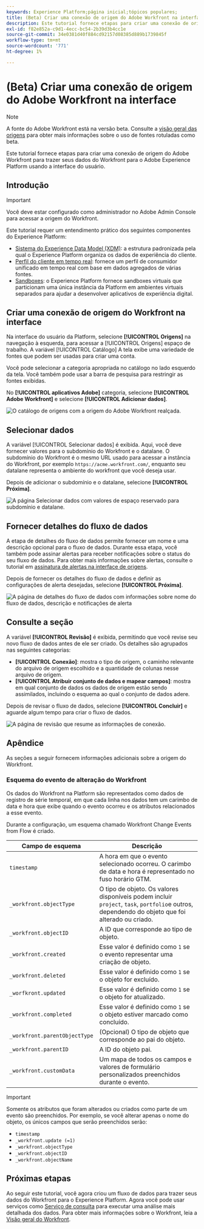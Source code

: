 ```yaml
---
keywords: Experience Platform;página inicial;tópicos populares;
title: (Beta) Criar uma conexão de origem do Adobe Workfront na interface
description: Este tutorial fornece etapas para criar uma conexão de origem do Adobe Workfront para trazer seus dados do Workfront para o Adobe Experience Platform usando a interface do usuário.
exl-id: f82e852a-c9d1-4ecc-bc54-2b39d3b4cc1e
source-git-commit: 34e0381d40f884cd92157d08385d889b1739845f
workflow-type: tm+mt
source-wordcount: '771'
ht-degree: 1%

---
```


# (Beta) Criar uma conexão de origem do Adobe Workfront na interface

>[!NOTE]
>
>A fonte do Adobe Workfront está na versão beta. Consulte a [visão geral das origens](../../../../home.md#terms-and-conditions) para obter mais informações sobre o uso de fontes rotuladas como beta.

Este tutorial fornece etapas para criar uma conexão de origem do Adobe Workfront para trazer seus dados do Workfront para o Adobe Experience Platform usando a interface do usuário.

## Introdução

>[!IMPORTANT]
>
>Você deve estar configurado como administrador no Adobe Admin Console para acessar a origem do Workfront.

Este tutorial requer um entendimento prático dos seguintes componentes do Experience Platform:

* [Sistema do Experience Data Model (XDM)](../../../../../xdm/home.md): a estrutura padronizada pela qual o Experience Platform organiza os dados de experiência do cliente.
* [Perfil do cliente em tempo real](../../../../../profile/home.md): fornece um perfil de consumidor unificado em tempo real com base em dados agregados de várias fontes.
* [Sandboxes](../../../../../sandboxes/home.md): o Experience Platform fornece sandboxes virtuais que particionam uma única instância da Platform em ambientes virtuais separados para ajudar a desenvolver aplicativos de experiência digital.

## Criar uma conexão de origem do Workfront na interface

Na interface do usuário da Platform, selecione **[!UICONTROL Origens]** na navegação à esquerda, para acessar a [!UICONTROL Origens] espaço de trabalho. A variável [!UICONTROL Catálogo] A tela exibe uma variedade de fontes que podem ser usadas para criar uma conta.

Você pode selecionar a categoria apropriada no catálogo no lado esquerdo da tela. Você também pode usar a barra de pesquisa para restringir as fontes exibidas.

No **[!UICONTROL aplicativos Adobe]** categoria, selecione **[!UICONTROL Adobe Workfront]** e selecione **[!UICONTROL Adicionar dados]**.

![O catálogo de origens com a origem do Adobe Workfront realçada.](../../../../images/tutorials/create/workfront/catalog.png)

## Selecionar dados

A variável [!UICONTROL Selecionar dados] é exibida. Aqui, você deve fornecer valores para o subdomínio do Workfront e o datalane. O subdomínio do Workfront é o mesmo URL usado para acessar a instância do Workfront, por exemplo `https://acme.workfront.com/`, enquanto seu datalane representa o ambiente do workfront que você deseja usar.

Depois de adicionar o subdomínio e o datalane, selecione **[!UICONTROL Próxima]**.

![A página Selecionar dados com valores de espaço reservado para subdomínio e datalane.](../../../../images/tutorials/create/workfront/select-data.png)

## Fornecer detalhes do fluxo de dados

A etapa de detalhes do fluxo de dados permite fornecer um nome e uma descrição opcional para o fluxo de dados. Durante essa etapa, você também pode assinar alertas para receber notificações sobre o status do seu fluxo de dados. Para obter mais informações sobre alertas, consulte o tutorial em [assinatura de alertas na interface de origens](../../alerts.md).

Depois de fornecer os detalhes do fluxo de dados e definir as configurações de alerta desejadas, selecione **[!UICONTROL Próxima]**.

![A página de detalhes do fluxo de dados com informações sobre nome do fluxo de dados, descrição e notificações de alerta](../../../../images/tutorials/create/workfront/dataflow-detail.png)

## Consulte a seção

A variável **[!UICONTROL Revisão]** é exibida, permitindo que você revise seu novo fluxo de dados antes de ele ser criado. Os detalhes são agrupados nas seguintes categorias:

* **[!UICONTROL Conexão]**: mostra o tipo de origem, o caminho relevante do arquivo de origem escolhido e a quantidade de colunas nesse arquivo de origem.
* **[!UICONTROL Atribuir conjunto de dados e mapear campos]**: mostra em qual conjunto de dados os dados de origem estão sendo assimilados, incluindo o esquema ao qual o conjunto de dados adere.

Depois de revisar o fluxo de dados, selecione **[!UICONTROL Concluir]** e aguarde algum tempo para criar o fluxo de dados.

![A página de revisão que resume as informações de conexão.](../../../../images/tutorials/create/workfront/review.png)

## Apêndice

As seções a seguir fornecem informações adicionais sobre a origem do Workfront.

### Esquema do evento de alteração do Workfront

Os dados do Workfront na Platform são representados como dados de registro de série temporal, em que cada linha nos dados tem um carimbo de data e hora que exibe quando o evento ocorreu e os atributos relacionados a esse evento.

Durante a configuração, um esquema chamado Workfront Change Events from Flow é criado.

| Campo de esquema | Descrição |
| --- | --- |
| `timestamp` | A hora em que o evento selecionado ocorreu. O carimbo de data e hora é representado no fuso horário GTM. |
| `_workfront.objectType` | O tipo de objeto. Os valores disponíveis podem incluir `project`, `task`, `portfolio`e outros, dependendo do objeto que foi alterado ou criado. |
| `_workfront.objectID` | A ID que corresponde ao tipo de objeto. |
| `_workfront.created` | Esse valor é definido como `1` se o evento representar uma criação de objeto. |
| `_workfront.deleted` | Esse valor é definido como `1` se o objeto for excluído. |
| `_worfkront.updated` | Esse valor é definido como `1` se o objeto for atualizado. |
| `_workfront.completed` | Esse valor é definido como `1` se o objeto estiver marcado como concluído. |
| `_workfront.parentObjectType` | (Opcional) O tipo de objeto que corresponde ao pai do objeto. |
| `_workfront.parentID` | A ID do objeto pai. |
| `_workfront.customData` | Um mapa de todos os campos e valores de formulário personalizados preenchidos durante o evento. |

>[!IMPORTANT]
>
>Somente os atributos que foram alterados ou criados como parte de um evento são preenchidos. Por exemplo, se você alterar apenas o nome do objeto, os únicos campos que serão preenchidos serão:<ul><li>`timestamp`</li><li>`_workfront.update (=1)`</li><li>`_workfront.objectType`</li><li>`_workfront.objectID`</li><li>`_workfront.objectName`</li></ul>

## Próximas etapas

Ao seguir este tutorial, você agora criou um fluxo de dados para trazer seus dados do Workfront para o Experience Platform. Agora você pode usar serviços como [Serviço de consulta](../../../../../query-service/home.md) para executar uma análise mais detalhada dos dados. Para obter mais informações sobre o Workfront, leia a [Visão geral do Workfront](../../../../connectors/adobe-applications/workfront.md).
